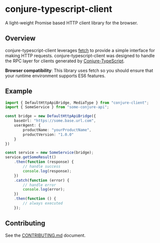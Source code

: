 # conjure-typescript-client
A light-weight Promise based HTTP client library for the browser.

## Overview

conjure-typescript-client leverages [fetch](https://developer.mozilla.org/en-US/docs/Web/API/Fetch_API) to provide a
simple interface for making HTTP requests. conjure-typescript-client was designed to handle the RPC layer for
clients generated by [Conjure-TypeScript](https://github.com/palantir/conjure-typescript).

__Browser compatibility__: This library uses fetch so you should ensure that your runtime environment supports ES6 features.

## Example

```typescript
import { DefaultHttpApiBridge, MediaType } from "conjure-client";
import { SomeService } from "some-conjure-api";

const bridge = new DefaultHttpApiBridge({
    baseUrl: "https://some.base.url.com",
    userAgent: {
        productName: "yourProductName",
        productVersion: "1.0.0"
    }
})

const service = new SomeService(bridge);
service.getSomeResult()
    .then(function (response) {
        // handle success
        console.log(response);
    })
    .catch(function (error) {
        // handle error
        console.log(error);
    })
    .then(function () {
        // always executed
    });
```


## Contributing

See the [CONTRIBUTING.md](./CONTRIBUTING.md) document.
